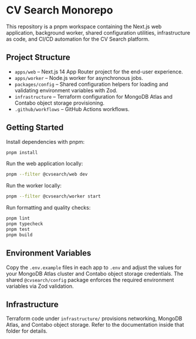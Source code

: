 # CV Search Monorepo

This repository is a pnpm workspace containing the Next.js web application, background worker, shared configuration utilities, infrastructure as code, and CI/CD automation for the CV Search platform.

## Project Structure

- `apps/web` – Next.js 14 App Router project for the end-user experience.
- `apps/worker` – Node.js worker for asynchronous jobs.
- `packages/config` – Shared configuration helpers for loading and validating environment variables with Zod.
- `infrastructure` – Terraform configuration for MongoDB Atlas and Contabo object storage provisioning.
- `.github/workflows` – GitHub Actions workflows.

## Getting Started

Install dependencies with pnpm:

```bash
pnpm install
```

Run the web application locally:

```bash
pnpm --filter @cvsearch/web dev
```

Run the worker locally:

```bash
pnpm --filter @cvsearch/worker start
```

Run formatting and quality checks:

```bash
pnpm lint
pnpm typecheck
pnpm test
pnpm build
```

## Environment Variables

Copy the `.env.example` files in each app to `.env` and adjust the values for your MongoDB Atlas cluster and Contabo object storage credentials. The shared `@cvsearch/config` package enforces the required environment variables via Zod validation.

## Infrastructure

Terraform code under `infrastructure/` provisions networking, MongoDB Atlas, and Contabo object storage. Refer to the documentation inside that folder for details.
